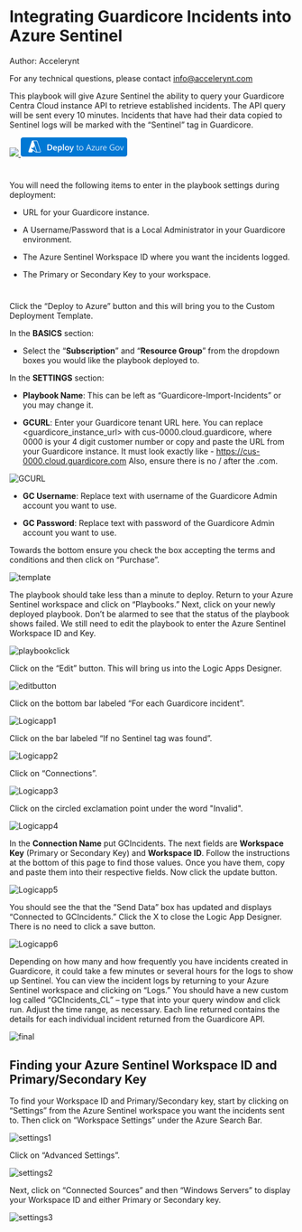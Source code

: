 # Integrating Guardicore Incidents into Azure Sentinel

Author: Accelerynt

For any technical questions, please contact info@accelerynt.com

This playbook will give Azure Sentinel the ability to query your Guardicore Centra Cloud instance API to retrieve established incidents. The API query will be sent every 10 minutes. Incidents that have had their data copied to Sentinel logs will be marked with the “Sentinel” tag in Guardicore.


<a href="https://portal.azure.com/#create/Microsoft.Template/uri/https%3A%2F%2Fraw.githubusercontent.com%2FAzure%2FAzure-Sentinel%2Fmaster%2FPlaybooks%2FGuardicore-Import-Incidents%2Fazuredeploy.json" target="_blank">
    <img src="https://aka.ms/deploytoazurebutton""/>
</a>
<a href="https://portal.azure.us/#create/Microsoft.Template/uri/https://raw.githubusercontent.com/Azure/Azure-Sentinel/master/Playbooks/Guardicore-Import-Incidents/azuredeploy.json" target="_blank"><img src="https://raw.githubusercontent.com/Azure/azure-quickstart-templates/master/1-CONTRIBUTION-GUIDE/images/deploytoazuregov.png"/></a>


#

You will need the following items to enter in the playbook settings during deployment:

* URL for your Guardicore instance.

* A Username/Password that is a Local Administrator in your Guardicore environment.

* The Azure Sentinel Workspace ID where you want the incidents logged.

* The Primary or Secondary Key to your workspace.

#

Click the “Deploy to Azure” button and this will bring you to the Custom Deployment Template.

In the **BASICS** section:

* Select the “**Subscription**” and “**Resource Group**” from the dropdown boxes you would like the playbook deployed to.

In the **SETTINGS** section:

* **Playbook Name**: This can be left as “Guardicore-Import-Incidents” or you may change it.

* **GCURL**: Enter your Guardicore tenant URL here. You can replace <guardicore_instance_url> with cus-0000.cloud.guardicore, where 0000 is your 4 digit customer number or copy and paste the URL from your Guardicore instance. It must look exactly like - https://cus-0000.cloud.guardicore.com  Also, ensure there is no / after the .com.

![GCURL](Images/GCURL.png)

* **GC Username**: Replace text with username of the Guardicore Admin account you want to use.

* **GC Password**: Replace text with password of the Guardicore Admin account you want to use.

Towards the bottom ensure you check the box accepting the terms and conditions and then click on “Purchase”.

![template](Images/template.png)

The playbook should take less than a minute to deploy. Return to your Azure Sentinel workspace and click on “Playbooks.” Next, click on your newly deployed playbook. Don’t be alarmed to see that the status of the playbook shows failed. We still need to edit the playbook to enter the Azure Sentinel Workspace ID and Key.

![playbookclick](Images/playbookclick.png)

Click on the “Edit” button. This will bring us into the Logic Apps Designer.

![editbutton](Images/editbutton.png)

Click on the bottom bar labeled “For each Guardicore incident”.

![Logicapp1](Images/Logicapp1.png)

Click on the bar labeled “If no Sentinel tag was found”.

![Logicapp2](Images/Logicapp2.png)

Click on “Connections”.

![Logicapp3](Images/Logicapp3.png)

Click on the circled exclamation point under the word "Invalid".

![Logicapp4](Images/Logicapp4.png)

In the **Connection Name** put GCIncidents. The next fields are **Workspace Key** (Primary or Secondary Key) and **Workspace ID**. Follow the instructions at the bottom of this page to find those values. Once you have them, copy and paste them into their respective fields. Now click the update button.

![Logicapp5](Images/Logicapp5.png)

You should see the that the “Send Data” box has updated and displays “Connected to GCIncidents.” Click the X to close the Logic App Designer. There is no need to click a save button.

![Logicapp6](Images/Logicapp6.png)

Depending on how many and how frequently you have incidents created in Guardicore, it could take a few minutes or several hours for the logs to show up Sentinel. You can view the incident logs by returning to your Azure Sentinel workspace and clicking on “Logs.” You should have a new custom log called “GCIncidents_CL” – type that into your query window and click run. Adjust the time range, as necessary. Each line returned contains the details for each individual incident returned from the Guardicore API.

![final](Images/final.png)

## Finding your Azure Sentinel Workspace ID and Primary/Secondary Key

To find your Workspace ID and Primary/Secondary key, start by clicking on “Settings” from the Azure Sentinel workspace you want the incidents sent to. Then click on “Workspace Settings” under the Azure Search Bar.

![settings1](Images/settings1.png)

Click on “Advanced Settings”.

![settings2](Images/settings2.png)


Next, click on “Connected Sources” and then “Windows Servers” to display your Workspace ID and either Primary or Secondary key.

![settings3](Images/settings3.png)
